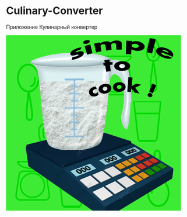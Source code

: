 # Culinary-Converter
Приложение Кулинарный конвертер

![Alt text](imgs/logoConverterApp.png?raw=true "Logo")